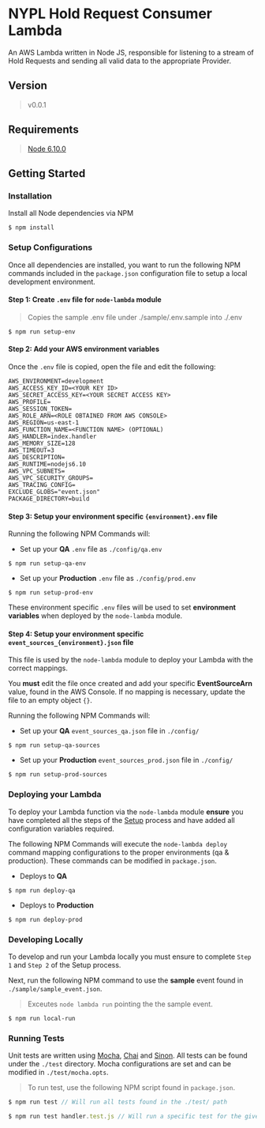 # NYPL Hold Request Consumer Lambda

An AWS Lambda written in Node JS, responsible for listening to a stream of Hold Requests and sending all valid data to the appropriate Provider.

## Version
> v0.0.1

## Requirements
> [Node 6.10.0](https://nodejs.org/docs/v6.1.0/api/)

## Getting Started

### Installation

Install all Node dependencies via NPM
```console
$ npm install
```

### Setup Configurations

Once all dependencies are installed, you want to run the following NPM commands included in the `package.json` configuration file to setup a local development environment.

#### Step 1: Create `.env` file for `node-lambda` module
> Copies the sample .env file under ./sample/.env.sample into ./.env

```console
$ npm run setup-env
```

#### Step 2: Add your AWS environment variables
Once the `.env` file is copied, open the file and edit the following:
```console
AWS_ENVIRONMENT=development
AWS_ACCESS_KEY_ID=<YOUR KEY ID>
AWS_SECRET_ACCESS_KEY=<YOUR SECRET ACCESS KEY>
AWS_PROFILE=
AWS_SESSION_TOKEN=
AWS_ROLE_ARN=<ROLE OBTAINED FROM AWS CONSOLE>
AWS_REGION=us-east-1
AWS_FUNCTION_NAME=<FUNCTION NAME> (OPTIONAL)
AWS_HANDLER=index.handler
AWS_MEMORY_SIZE=128
AWS_TIMEOUT=3
AWS_DESCRIPTION=
AWS_RUNTIME=nodejs6.10
AWS_VPC_SUBNETS=
AWS_VPC_SECURITY_GROUPS=
AWS_TRACING_CONFIG=
EXCLUDE_GLOBS="event.json"
PACKAGE_DIRECTORY=build
```

#### Step 3: Setup your environment specific `{environment}.env` file
Running the following NPM Commands will:

* Set up your **QA** `.env` file as `./config/qa.env`
```console
$ npm run setup-qa-env
```

* Set up your **Production** `.env` file as `./config/prod.env`
```console
$ npm run setup-prod-env
```

These environment specific `.env` files will be used to set **environment variables** when deployed by the `node-lambda` module.

#### Step 4: Setup your environment specific `event_sources_{environment}.json` file
This file is used by the `node-lambda` module to deploy your Lambda with the correct mappings.

You **must** edit the file once created and add your specific **EventSourceArn** value, found in the AWS Console. If no mapping is necessary, update the file to an empty object `{}`.

Running the following NPM Commands will:

* Set up your **QA** `event_sources_qa.json` file in `./config/`
```console
$ npm run setup-qa-sources
```

* Set up your **Production** `event_sources_prod.json` file in `./config/`
```console
$ npm run setup-prod-sources
```

### Deploying your Lambda
To deploy your Lambda function via the `node-lambda` module __**ensure**__ you have completed all the steps of the [Setup](#setup-configurations) process and have added all configuration variables required.

The following NPM Commands will execute the `node-lambda deploy` command mapping configurations to the proper environments (qa & production). These commands can be modified in `package.json`.

* Deploys to **QA**
```console
$ npm run deploy-qa
```

* Deploys to **Production**
```console
$ npm run deploy-prod
```

### Developing Locally
To develop and run your Lambda locally you must ensure to complete `Step 1` and `Step 2` of the Setup process.

Next, run the following NPM command to use the **sample** event found in `./sample/sample_event.json`.

> Exceutes `node lambda run` pointing the the sample event.
```console
$ npm run local-run
```

### Running Tests
Unit tests are written using [Mocha](https://github.com/mochajs/mocha), [Chai](https://github.com/chaijs) and [Sinon](https://github.com/domenic/sinon-chai). All tests can be found under the `./test` directory. Mocha configurations are set and can be modified in `./test/mocha.opts`.

> To run test, use the following NPM script found in `package.json`.

```javascript
$ npm run test // Will run all tests found in the ./test/ path
```

```javascript
$ npm run test handler.test.js // Will run a specific test for the given filename
```
